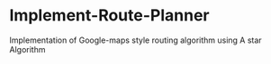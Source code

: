 # Implement-Route-Planner
Implementation of Google-maps style routing algorithm using A star Algorithm
